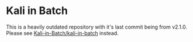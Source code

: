 # Kali in Batch

This is a heavily outdated repository with it's last commit being from v2.1.0. Please see [Kali-in-Batch/kali-in-batch](https://github.com/Kali-in-Batch/kali-in-batch) instead.
